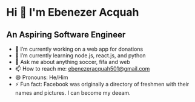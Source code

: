 # Hi 👋 I'm Ebenezer Acquah
## An Aspiring Software Engineer


- 🔭 I’m currently working on a web app for donations
- 🌱 I’m currently learning node.js, react.js, and python
- 💬 Ask me about anything soccer, fifa and web 
- 📫 How to reach me: ebenezeracquah501@gmail.com
- 😄 Pronouns: He/Him
- ⚡ Fun fact: Facebook was originally a directory of freshmen with their names and pictures. I can become my deeam. 

